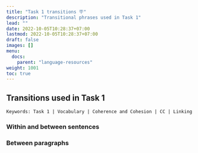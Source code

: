 ```yaml
---
title: "Task 1 transitions 🪧"
description: "Transitional phrases used in Task 1"
lead: ""
date: 2022-10-05T10:28:37+07:00
lastmod: 2022-10-05T10:28:37+07:00
draft: false
images: []
menu:
  docs:
    parent: "language-resources"
weight: 1001
toc: true
---
```


## Transitions used in Task 1

`Keywords: Task 1 | Vocabulary | Coherence and Cohesion | CC | Linking`

### Within and between sentences

### Between paragraphs
